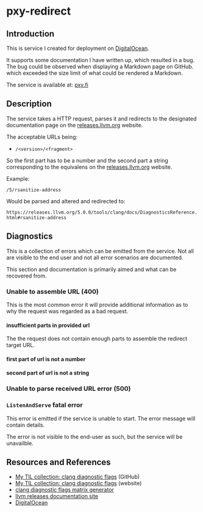 # pxy-redirect

## Introduction

This is service I created for deployment on [DigitalOcean][DO].

It supports some documentation I have written up, which resulted in a bug. The bug could be observed when displaying a Markdown page on GitHub. which exceeded the size limit of what could be rendered a Markdown.

The service is available at: [pxy.fi]

## Description

The service takes a HTTP request, parses it and redirects to the designated documentation page on the [releases.llvm.org][LLVM] website.

The acceptable URLs being:

- `/<version>/<fragment>`

So the first part has to be a number and the second part a string corresponding to the equivalens on the [releases.llvm.org][LLVM] website.

Example:

`/5/rsanitize-address`

Would be parsed and altered and redirected to:

`https://releases.llvm.org/5.0.0/tools/clang/docs/DiagnosticsReference.html#rsanitize-address`

## Diagnostics

This is a collection of errors which can be emitted from the service. Not all are visible to the end user and not all error scenarios are documented.

This section and documentation is primarily aimed and what can be recovered from.

### Unable to assemble URL (400)

This is the most common error it will provide additional information as to why the request was regarded as a bad request.

#### insufficient parts in provided url

The the request does not contain enough parts to assemble the redirect target URL.

#### first part of url is not a number

#### second part of url is not a string

### Unable to parse received URL error (500)

### `ListenAndServe` fatal error
  
This error is emitted if the service is unable to start. The error message will contain details.

The error is not visible to the end-user as such, but the service will be unavailble.

## Resources and References

- [My TIL collection: clang diagnostic flags](https://github.com/jonasbn/til/blob/master/clang/diagnostic_flags.md) (GitHub)
- [My TIL collection: clang diagnostic flags](http://jonasbn.github.io/til/clang/diagnostic_flags.html) (website)
- [clang diagnostic flags matrix generator](https://github.com/jonasbn/clang-diagnostic-flags-matrix)
- [llvm releases documentation site][LLVM]
- [DigitalOcean][DO]

[DO]: https://www.digitalocean.com/
[LLVM]: releases.llvm.org/
[pxy.fi]: https://pxy.fi/
